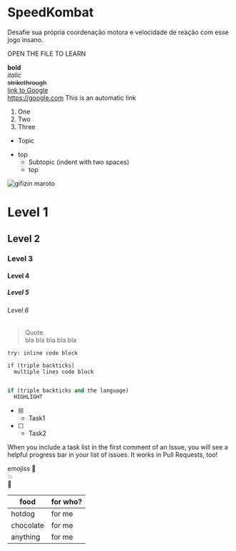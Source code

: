 # SpeedKombat
Desafie sua própria coordenação motora e velocidade de reação com esse jogo insano.

OPEN THE FILE TO LEARN


**bold**   
*italic*    
~~strikethrough~~   
[link to Google](https://google.com)    
https://google.com This is an automatic link   

1. One    
2. Two    
3. Three     

- Topic
* top    
  - Subtopic   (indent with two spaces)
  * top 
  

![gifizin maroto](https://cdn-images-1.medium.com/max/1600/0*4oX1MW04t57xZwfc.gif)

# Level 1
## Level 2
### Level 3
#### Level 4
##### Level 5
###### Level 6

> Quote    
> bla bla bla bla bla

` try: inline code block `

```
if (triple backticks)
  multiple lines code block
```

```python

if (triple backticks and the language)
  HIGHLIGHT
```

- [x] - Task1
- [ ] - Task2

When you include a task list in the first comment of an Issue, you will see a helpful progress bar in your list of issues. It works in Pull Requests, too!


emojiss
:camel:   
:boom:   
:dog:   


food | for who?
--- | ---------
hotdog | for me
chocolate | for me
anything | for me


